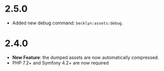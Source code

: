 2.5.0
=====

*   Added new debug command: `becklyn:assets:debug`.

2.4.0
=====

*   **New Feature**: the dumped assets are now automatically compressed.
*   PHP 7.2+ and Symfony 4.2+ are now required
